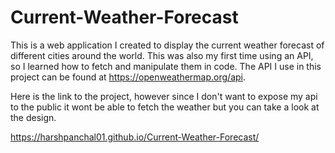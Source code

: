 # Current-Weather-Forecast

This is a web application I created to display the current weather forecast of different cities around the world.
This was also my first time using an API, so I learned how to fetch and manipulate them in code. The API I use in this project can be found at https://openweathermap.org/api.

Here is the link to the project, however since I don't want to expose my api to the public it wont be able to fetch the weather but you can take a look at the design.

https://harshpanchal01.github.io/Current-Weather-Forecast/
